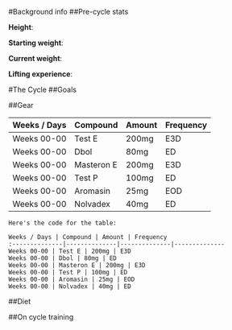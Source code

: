 #Background info
##Pre-cycle stats

**Height**:  

**Starting weight**: 

**Current weight**: 

**Lifting experience**: 

#The Cycle
##Goals

##Gear

Weeks / Days | Compound | Amount | Frequency
:--------------|--------------|--------------|--------------      
Weeks 00-00 | Test E | 200mg | E3D
Weeks 00-00 | Dbol | 80mg | ED
Weeks 00-00 | Masteron E | 200mg | E3D
Weeks 00-00 | Test P | 100mg | ED
Weeks 00-00 | Aromasin | 25mg | EOD
Weeks 00-00 | Nolvadex | 40mg | ED

    Here's the code for the table:
    
    Weeks / Days | Compound | Amount | Frequency
    :--------------|--------------|--------------|--------------      
    Weeks 00-00 | Test E | 200mg | E3D
    Weeks 00-00 | Dbol | 80mg | ED
    Weeks 00-00 | Masteron E | 200mg | E3D
    Weeks 00-00 | Test P | 100mg | ED
    Weeks 00-00 | Aromasin | 25mg | EOD
    Weeks 00-00 | Nolvadex | 40mg | ED

##Diet

##On cycle training